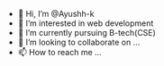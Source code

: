 - 👋 Hi, I’m @Ayushh-k
- 👀 I’m interested in web development
- 🌱 I’m currently pursuing B-tech(CSE)
- 💞️ I’m looking to collaborate on ...
- 📫 How to reach me ...

<!---
Ayushh-k/Ayushh-k is a ✨ special ✨ repository because its `README.md` (this file) appears on your GitHub profile.
You can click the Preview link to take a look at your changes.
--->
